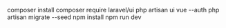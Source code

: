 composer install
composer require laravel/ui
php artisan ui vue --auth
php artisan migrate --seed
npm install
npm run dev
